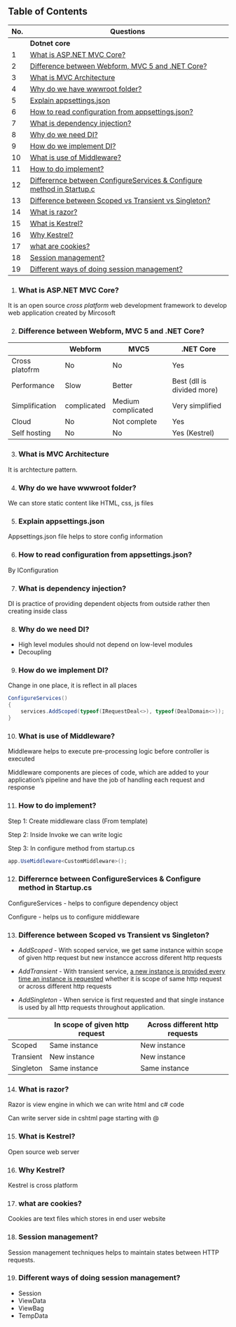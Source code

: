 
## Table of Contents

| No. | Questions |
| --- | --------- |
||**Dotnet core**|
|1   |	[What is ASP.NET MVC Core?](#what-is-asp.net-mvc-core?)	|
|2   |	[Difference between Webform, MVC 5 and .NET Core?](#difference-between-webform,-mvc-5-and-.net-core?)	|
|3   |	[What is MVC Architecture](#what-is-mvc-architecture)	|
|4   |	[Why do we have wwwroot folder?](#why-do-we-have-wwwroot-folder?)	|
|5   |	[Explain appsettings.json](#explain-appsettings.json)	|
|6   |	[How to read configuration from appsettings.json?](#how-to-read-configuration-from-appsettings.json?)	|
|7   |	[What is dependency injection?](#what-is-dependency-injection?)	|
|8   |	[Why do we need DI?](#why-do-we-need-di?)	|
|9   |	[How do we implement DI?](#how-do-we-implement-di?)	|
|10  |	[What is use of Middleware?](#what-is-use-of-middleware?)	|
|11  |	[How to do implement?](#how-to-do-implement?)	|
|12  |	[Differernce between ConfigureServices & Configure method in Startup.c](#differernce-between-configureservices-&-configure-method-in-startup.c)	|
|13  |	[Difference between Scoped vs Transient vs Singleton?](#difference-between-scoped-vs-transient-vs-singleton?)	|
|14  |	[What is razor?](#what-is-razor?)	|
|15  |	[What is Kestrel?](#what-is-kestrel?)	|
|16  |	[Why Kestrel?](#why-kestrel)	|
|17  |	[what are cookies?](#what-are-cookies?)	|
|18  |	[Session management?](#session-management?)	|
|19  |	[Different ways of doing session management?](#different-ways-of-doing-session-management?)	|



1. ### What is ASP.NET MVC Core?

It is an open source *cross platform* web development framework to develop web application created by Mircosoft

2. ### Difference between Webform, MVC 5 and .NET Core?

|| Webform | MVC5 | .NET Core |
|---|---|---|---|
|Cross platofrm|No|No|Yes|
|Performance|Slow|Better|Best (dll is divided more)|
|Simplification | complicated| Medium complicated|  Very simplified|
|Cloud | No| Not complete|Yes|
|Self hosting | No| No |Yes (Kestrel) |

3. ### What is MVC Architecture

It is archtecture pattern.

4. ### Why do we have wwwroot folder?

We can store static content like HTML, css, js files

5. ### Explain appsettings.json

Appsettings.json file helps to store config information

6. ### How to read configuration from appsettings.json?

By IConfiguration 

7. ### What is dependency injection?

DI is practice of providing dependent objects from outside rather then creating inside class

8. ### Why do we need DI?

* High level modules should not depend on low-level modules
* Decoupling

9. ### How do we implement DI?

Change in one place, it is reflect in all places

```c#
ConfigureServices()
{
    services.AddScoped(typeof(IRequestDeal<>), typeof(DealDomain<>));
}
```

10. ### What is use of Middleware?

Middleware helps to execute pre-processing logic before controller is executed

Middleware components are pieces of code, which are added to your application’s pipeline and have the job of handling each request and response

11. ### How to do implement?

Step 1: 
Create middleware class (From template)

Step 2: 
Inside Invoke we can write logic 

Step 3: 
In configure method from startup.cs

```c#
app.UseMiddleware<CustomMiddleware>();
```

12. ### Differernce between ConfigureServices & Configure method in Startup.cs

ConfigureServices - helps to configure dependency object

Configure - helps us to configure middleware

13. ### Difference between Scoped vs Transient vs Singleton?

* *AddScoped* - With scoped service, we get same instance within scope of given http request but new instancce accross diferent http requests

* *AddTransient* -  With transient service,  <u>a new instance is provided every time an instance is requested</u> whether it is scope of same http request or across different http requests

* *AddSingleton* - When service is first requested and that single instance is used by all http requests throughout application.

|| In scope of given http request  | Across different http requests | 
|---|---|---|
|Scoped|Same instance|New instance|
|Transient|New instance|New instance|
|Singleton|Same instance|Same instance|

14. ### What is razor?

Razor is view engine in which we can write html and c# code

Can write server side in cshtml page starting with @

15. ### What is Kestrel?

Open source web server

16. ### Why Kestrel?

Kestrel is cross platform

17. ### what are cookies?

Cookies are text files which stores in end user website

18. ### Session management?

Session management techniques helps to maintain states between HTTP requests.

19. ### Different ways of doing session management?

* Session
* ViewData
* ViewBag
* TempData